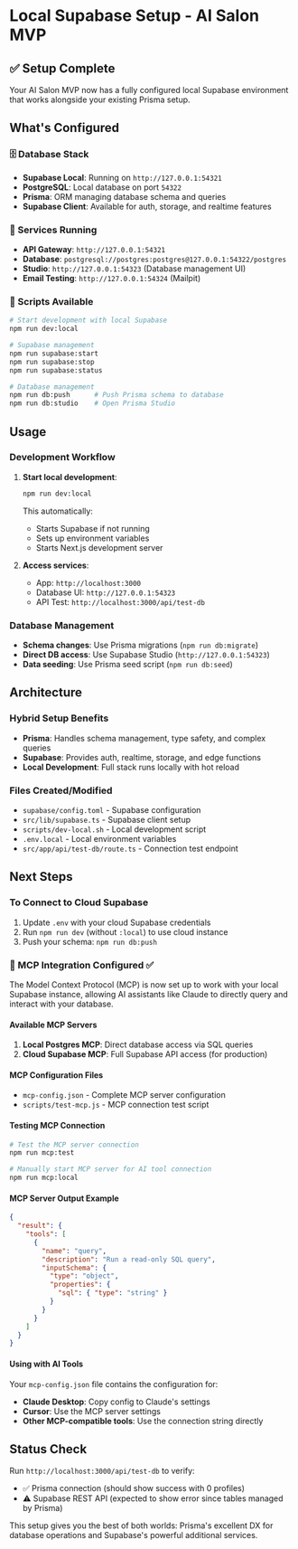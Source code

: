 # Local Supabase Setup - AI Salon MVP

## ✅ Setup Complete

Your AI Salon MVP now has a fully configured local Supabase environment that works alongside your existing Prisma setup.

## What's Configured

### 🗄️ Database Stack
- **Supabase Local**: Running on `http://127.0.0.1:54321`
- **PostgreSQL**: Local database on port `54322`
- **Prisma**: ORM managing database schema and queries
- **Supabase Client**: Available for auth, storage, and realtime features

### 🔧 Services Running
- **API Gateway**: `http://127.0.0.1:54321`
- **Database**: `postgresql://postgres:postgres@127.0.0.1:54322/postgres`
- **Studio**: `http://127.0.0.1:54323` (Database management UI)
- **Email Testing**: `http://127.0.0.1:54324` (Mailpit)

### 📝 Scripts Available
```bash
# Start development with local Supabase
npm run dev:local

# Supabase management
npm run supabase:start
npm run supabase:stop
npm run supabase:status

# Database management
npm run db:push      # Push Prisma schema to database
npm run db:studio    # Open Prisma Studio
```

## Usage

### Development Workflow
1. **Start local development**:
   ```bash
   npm run dev:local
   ```
   This automatically:
   - Starts Supabase if not running
   - Sets up environment variables
   - Starts Next.js development server

2. **Access services**:
   - App: `http://localhost:3000`
   - Database UI: `http://127.0.0.1:54323`
   - API Test: `http://localhost:3000/api/test-db`

### Database Management
- **Schema changes**: Use Prisma migrations (`npm run db:migrate`)
- **Direct DB access**: Use Supabase Studio (`http://127.0.0.1:54323`)
- **Data seeding**: Use Prisma seed script (`npm run db:seed`)

## Architecture

### Hybrid Setup Benefits
- **Prisma**: Handles schema management, type safety, and complex queries
- **Supabase**: Provides auth, realtime, storage, and edge functions
- **Local Development**: Full stack runs locally with hot reload

### Files Created/Modified
- `supabase/config.toml` - Supabase configuration
- `src/lib/supabase.ts` - Supabase client setup
- `scripts/dev-local.sh` - Local development script
- `.env.local` - Local environment variables
- `src/app/api/test-db/route.ts` - Connection test endpoint

## Next Steps

### To Connect to Cloud Supabase
1. Update `.env` with your cloud Supabase credentials
2. Run `npm run dev` (without `:local`) to use cloud instance
3. Push your schema: `npm run db:push`

### 🔌 MCP Integration Configured ✅

The Model Context Protocol (MCP) is now set up to work with your local Supabase instance, allowing AI assistants like Claude to directly query and interact with your database.

#### Available MCP Servers
1. **Local Postgres MCP**: Direct database access via SQL queries
2. **Cloud Supabase MCP**: Full Supabase API access (for production)

#### MCP Configuration Files
- `mcp-config.json` - Complete MCP server configuration
- `scripts/test-mcp.js` - MCP connection test script

#### Testing MCP Connection
```bash
# Test the MCP server connection
npm run mcp:test

# Manually start MCP server for AI tool connection
npm run mcp:local
```

#### MCP Server Output Example
```json
{
  "result": {
    "tools": [
      {
        "name": "query",
        "description": "Run a read-only SQL query",
        "inputSchema": {
          "type": "object",
          "properties": {
            "sql": { "type": "string" }
          }
        }
      }
    ]
  }
}
```

#### Using with AI Tools
Your `mcp-config.json` file contains the configuration for:
- **Claude Desktop**: Copy config to Claude's settings
- **Cursor**: Use the MCP server settings
- **Other MCP-compatible tools**: Use the connection string directly

## Status Check
Run `http://localhost:3000/api/test-db` to verify:
- ✅ Prisma connection (should show success with 0 profiles)
- ⚠️ Supabase REST API (expected to show error since tables managed by Prisma)

This setup gives you the best of both worlds: Prisma's excellent DX for database operations and Supabase's powerful additional services.